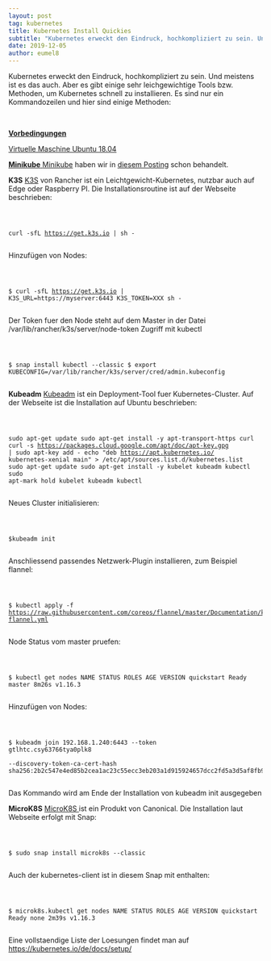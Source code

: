 ```yaml
---
layout: post
tag: kubernetes
title: Kubernetes Install Quickies
subtitle: "Kubernetes erweckt den Eindruck, hochkompliziert zu sein. Und meistens ist es das auch. Aber es gibt einige sehr leichgewichtige Tools bzw. Methoden, um Kubernetes schnell zu installieren. Es sind nur ein Kommandozeilen und hier sind einige Methoden:"
date: 2019-12-05
author: eumel8
---
```


Kubernetes erweckt den Eindruck, hochkompliziert zu sein. Und meistens ist es das auch. Aber es gibt einige sehr leichgewichtige Tools bzw. Methoden, um Kubernetes schnell zu installieren. Es sind nur ein Kommandozeilen und hier sind einige Methoden:

<div class="image_block"><a href="images/quick-uploads/joomla-installation-mit-kubernetes-und-helm-1/kubernetes.png?mtime=1568479260">
<br/>

<strong>Vorbedingungen</strong>

Virtuelle Maschine Ubuntu 18.04

<strong>Minikube</strong>
<a href="https://kubernetes.io/de/docs/setup/minikube/">Minikube</a> haben wir in <a href="https://blog.eumelnet.de/blogs/blog8.php/joomla-installation-mit-kubernetes-und-helm-1">diesem Posting</a> schon behandelt.

<strong>K3S</strong>
<a href="https://k3s.io/">K3S</a> von Rancher ist ein Leichtgewicht-Kubernetes, nutzbar auch auf Edge oder Raspberry PI. Die Installationsroutine ist auf der Webseite beschrieben:
<!-- codeblock lang=shell line=1 --><pre class="codeblock"><code>
curl -sfL https://get.k3s.io | sh -
</code></pre><!-- /codeblock -->

Hinzufügen von Nodes:
<!-- codeblock lang=shell line=1 --><pre class="codeblock"><code>
$ curl -sfL https://get.k3s.io | K3S_URL=https://myserver:6443 K3S_TOKEN=XXX sh -
</code></pre><!-- /codeblock -->

Der Token fuer den Node steht auf dem Master in der Datei /var/lib/rancher/k3s/server/node-token
Zugriff mit kubectl

<!-- codeblock lang=shell line=1 --><pre class="codeblock"><code>
$ snap install kubectl --classic
$ export KUBECONFIG=/var/lib/rancher/k3s/server/cred/admin.kubeconfig
</code></pre><!-- /codeblock -->

<strong>Kubeadm</strong>
<a href="https://kubernetes.io/docs/setup/production-environment/tools/kubeadm/install-kubeadm/">Kubeadm</a> ist ein Deployment-Tool fuer Kubernetes-Cluster. Auf der Webseite ist die Installation auf Ubuntu beschrieben:

<!-- codeblock lang=shell line=1 --><pre class="codeblock"><code>
sudo apt-get update
sudo apt-get install -y apt-transport-https curl
curl -s https://packages.cloud.google.com/apt/doc/apt-key.gpg | sudo apt-key add -
echo "deb https://apt.kubernetes.io/ kubernetes-xenial main" > /etc/apt/sources.list.d/kubernetes.list
sudo apt-get update
sudo apt-get install -y kubelet kubeadm kubectl
sudo apt-mark hold kubelet kubeadm kubectl
</code></pre><!-- /codeblock -->

Neues Cluster initialisieren:
<!-- codeblock lang=shell line=1 --><pre class="codeblock"><code>
$kubeadm init
</code></pre><!-- /codeblock -->

Anschliessend passendes Netzwerk-Plugin installieren, zum Beispiel flannel:
<!-- codeblock lang=shell line=1 --><pre class="codeblock"><code>
$ kubectl apply -f https://raw.githubusercontent.com/coreos/flannel/master/Documentation/kube-flannel.yml
</code></pre><!-- /codeblock -->

Node Status vom master pruefen:
<!-- codeblock lang=shell line=1 --><pre class="codeblock"><code>
$ kubectl get nodes
NAME STATUS ROLES AGE VERSION
quickstart Ready master 8m26s v1.16.3
</code></pre><!-- /codeblock -->

Hinzufügen von Nodes:
<!-- codeblock lang=shell line=1 --><pre class="codeblock"><code>
$ kubeadm join 192.168.1.240:6443 --token gtlhtc.csy63766tya0plk8 \
 --discovery-token-ca-cert-hash sha256:2b2c547e4ed85b2cea1ac23c55ecc3eb203a1d915924657dcc2fd5a3d5af8fb9
</code></pre><!-- /codeblock -->

Das Kommando wird am Ende der Installation von kubeadm init ausgegeben</a></div>

<strong>MicroK8S</strong>
<a href="https://ubuntu.com/kubernetes/install#single-node">MicroK8S </a> ist ein Produkt von Canonical. Die Installation laut Webseite erfolgt mit Snap:

<!-- codeblock lang=shell line=1 --><pre class="codeblock"><code>
$ sudo snap install microk8s --classic
</code></pre><!-- /codeblock -->

Auch der kubernetes-client ist in diesem Snap mit enthalten:
<!-- codeblock lang=shell line=1 --><pre class="codeblock"><code>
$ microk8s.kubectl get nodes
NAME STATUS ROLES AGE VERSION
quickstart Ready none 2m39s v1.16.3
</code></pre><!-- /codeblock -->

Eine vollstaendige Liste der Loesungen findet man auf https://kubernetes.io/de/docs/setup/
